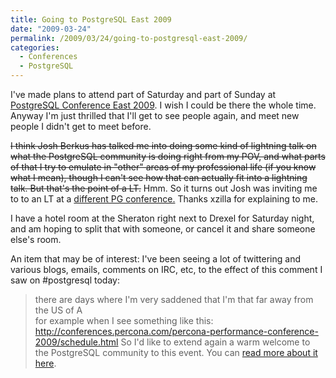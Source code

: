 ```yaml
---
title: Going to PostgreSQL East 2009
date: "2009-03-24"
permalink: /2009/03/24/going-to-postgresql-east-2009/
categories:
  - Conferences
  - PostgreSQL
---
```

I've made plans to attend part of Saturday and part of Sunday at [PostgreSQL Conference East 2009][1]. I wish I could be there the whole time. Anyway I'm just thrilled that I'll get to see people again, and meet new people I didn't get to meet before.

<del datetime="2009-03-25T20:41:26+00:00">I think Josh Berkus has talked me into doing some kind of lightning talk on what the PostgreSQL community is doing right from my POV, and what parts of that I try to emulate in "other" areas of my professional life (if you know what I mean), though I can't see how that can actually fit into a lightning talk. But that's the point of a LT.</del> Hmm. So it turns out Josh was inviting me to to an LT at a [different PG conference.][2] Thanks xzilla for explaining to me.

I have a hotel room at the Sheraton right next to Drexel for Saturday night, and am hoping to split that with someone, or cancel it and share someone else's room.

An item that may be of interest: I've been seeing a lot of twittering and various blogs, emails, comments on IRC, etc, to the effect of this comment I saw on #postgresql today:

> there are days where I'm very saddened that I'm that far away from the US of A   
> for example when I see something like this: <http://conferences.percona.com/percona-performance-conference-2009/schedule.html>
So I'd like to extend again a warm welcome to the PostgreSQL community to this event. You can [read more about it here][3].

 [1]: http://www.postgresqlconference.org/2009/east/
 [2]: http://www.pgcon.org/2009/
 [3]: http://www.xaprb.com/blog/2009/02/21/an-invitation-to-postgresql-community-members/
